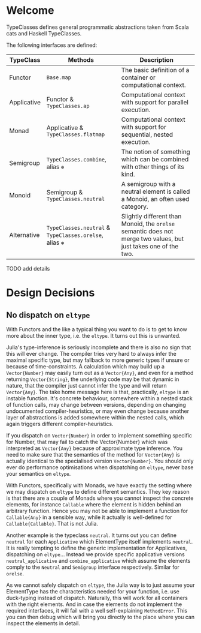 # Welcome

TypeClasses defines general programmatic abstractions taken from Scala cats and Haskell TypeClasses.

The following interfaces are defined:

TypeClass   | Methods                             | Description
----------- | ----------------------------------- | --------------------------------------------------------------------
Functor     | `Base.map`                          | The basic definition of a container or computational context.
Applicative | Functor & `TypeClasses.ap`          | Computational context with support for parallel execution.
Monad       | Applicative & `TypeClasses.flatmap` | Computational context with support for sequential, nested execution.
Semigroup   | `TypeClasses.combine`, alias `⊕`    | The notion of something which can be combined with other things of its kind.
Monoid      | Semigroup & `TypeClasses.neutral`   | A semigroup with a neutral element is called a Monoid, an often used category.
Alternative | `TypeClasses.neutral` & `TypeClasses.orelse`, alias `⊛` | Slightly different than Monoid, the `orelse` semantic does not merge two values, but just takes one of the two.

TODO add details

# Design Decisions

## No dispatch on `eltype`

With Functors and the like a typical thing you want to do is to get to know more about the inner type, i.e. the `eltype`. It turns out this is unwanted.

Julia's type-inference is seriously incomplete and there is also no sign that this will ever change. The compiler tries very hard to always infer the maximal specific type, but may fallback to more generic types if unsure or because of time-constraints. A calculation which may build up a `Vector{Number}` may easily turn out as a `Vector{Any}`, and even for a method returning `Vector{String}`, the underlying code may be that dynamic in nature, that the compiler just cannot infer the type and will return `Vector{Any}`. The take home message here is that, practically, `eltype` is an instable function. It's concrete behaviour, somewhere within a nested stack of function calls, may change between versions, depending on changing undocumented compiler-heuristics, or may even change because another layer of abstractions is added somewhere within the nested calls, which again triggers different compiler-heuristics.

If you dispatch on `Vector{Number}` in order to implement something specific for Number, that may fail to catch the Vector{Number} which was interpreted as `Vector{Any}` because of approximate type inference. You need to make sure that the semantics of the method for `Vector{Any}` is actually identical to the specialised version `Vector{Number}`. You should only ever do performance optimisations when dispatching on `eltype`, never base your semantics on `eltype`.

With Functors, specifically with Monads, we have exactly the setting where we may dispatch on `eltype` to define different semantics. They key reason is that there are a couple of Monads where you cannot inspect the concrete elements, for instance `Callable` where the element is hidden behind an arbitrary function. Hence you may not be able to implement a function for `Callable{Any}` in a sensible way, while it actually is well-defined for `Callable{Callable}`. That is not Julia.

Another example is the typeclass `neutral`. It turns out you can define `neutral` for each `Applicative` which ElementType itself implements `neutral`. It is really tempting to define the generic implementation for Applicatives, dispatching on `eltype`... Instead we provide specific applicative versions `neutral_applicative` and `combine_applicative` which assume the elements comply to the `Neutral` and `Semigroup` interface respectively. Similar for `orelse`.

As we cannot safely dispatch on `eltype`, the Julia way is to just assume your ElementType has the characteristics needed for your function, i.e. use duck-typing instead of dispatch. Naturally, this will work for all containers with the right elements. And in case the elements do not implement the required interfaces, it will fail with a well self-explaining `MethodError`. This you can then debug which will bring you directly to the place where you can inspect the elements in detail.

